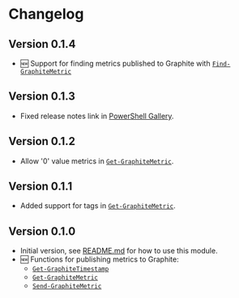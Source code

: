 # Changelog

## Version 0.1.4

* :new: Support for finding metrics published to Graphite with [`Find-GraphiteMetric`](docs/functions/Find-GraphiteMetric.md)

## Version 0.1.3

* Fixed release notes link in [PowerShell Gallery](https://www.powershellgallery.com/packages/PSGraphite).

## Version 0.1.2

* Allow '0' value metrics in [`Get-GraphiteMetric`](docs/functions/Get-GraphiteMetric.md).

## Version 0.1.1

* Added support for tags in [`Get-GraphiteMetric`](docs/functions/Get-GraphiteMetric.md).

## Version 0.1.0

* Initial version, see [README.md](README.md#usage) for how to use this module.
* :new: Functions for publishing metrics to Graphite:
  * [`Get-GraphiteTimestamp`](docs/functions/Get-GraphiteTimestamp.md)
  * [`Get-GraphiteMetric`](docs/functions/Get-GraphiteMetric.md)
  * [`Send-GraphiteMetric`](docs/functions/Send-GraphiteMetric.md)
